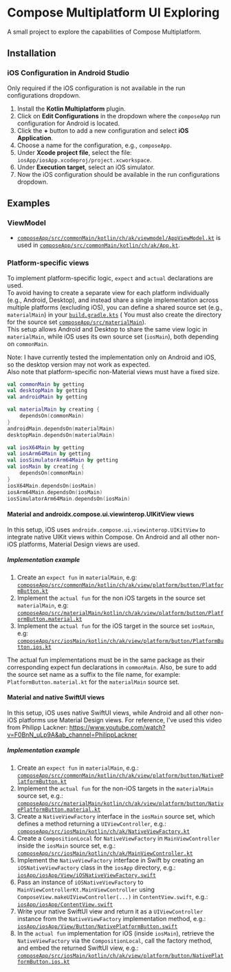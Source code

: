 # Compose Multiplatform UI Exploring

A small project to explore the capabilities of Compose Multiplatform.

## Installation

### iOS Configuration in Android Studio

Only required if the iOS configuration is not available in the run configurations dropdown.

1. Install the **Kotlin Multiplatform** plugin.
2. Click on **Edit Configurations** in the dropdown where the `composeApp` run configuration for
   Android is located.
3. Click the **+** button to add a new configuration and select **iOS Application**.
4. Choose a name for the configuration, e.g., `composeApp`.
5. Under **Xcode project file**, select the file:  
   `iosApp/iosApp.xcodeproj/project.xcworkspace`.
6. Under **Execution target**, select an iOS simulator.
7. Now the iOS configuration should be available in the run configurations dropdown.

## Examples

### ViewModel

- [
  `composeApp/src/commonMain/kotlin/ch/ak/viewmodel/AppViewModel.kt`](https://github.com/Buttergipfeli/Compose_Multiplatform_UI_Exploring/blob/main/composeApp/src/commonMain/kotlin/ch/ak/viewmodel/AppViewModel.kt)
  is used in [
  `composeApp/src/commonMain/kotlin/ch/ak/App.kt`](https://github.com/Buttergipfeli/Compose_Multiplatform_UI_Exploring/blob/main/composeApp/src/commonMain/kotlin/ch/ak/App.kt).

### Platform-specific views

To implement platform-specific logic, `expect` and `actual` declarations are used.  
To avoid having to create a separate view for each platform individually (e.g., Android, Desktop),
and instead share a single implementation across multiple platforms (excluding iOS), you can define
a shared source set (e.g., `materialMain`) in your [
`build.gradle.kts`](https://github.com/Buttergipfeli/Compose_Multiplatform_UI_Exploring/blob/main/composeApp/build.gradle.kts) (
You must also create the directory for the source set [
`composeApp/src/materialMain`](https://github.com/Buttergipfeli/Compose_Multiplatform_UI_Exploring/tree/main/composeApp/src/materialMain)).  
This setup allows Android and Desktop to share the same view logic in `materialMain`, while iOS uses
its own source set (`iosMain`), both depending on `commonMain`.

Note: I have currently tested the implementation only on Android and iOS, so the desktop version may
not work as expected.  
Also note that platform-specific non-Material views must have a fixed size.

```kotlin
val commonMain by getting
val desktopMain by getting
val androidMain by getting

val materialMain by creating {
    dependsOn(commonMain)
}
androidMain.dependsOn(materialMain)
desktopMain.dependsOn(materialMain)

val iosX64Main by getting
val iosArm64Main by getting
val iosSimulatorArm64Main by getting
val iosMain by creating {
    dependsOn(commonMain)
}
iosX64Main.dependsOn(iosMain)
iosArm64Main.dependsOn(iosMain)
iosSimulatorArm64Main.dependsOn(iosMain)
```

#### Material and androidx.compose.ui.viewinterop.UIKitView views

In this setup, iOS uses `androidx.compose.ui.viewinterop.UIKitView` to integrate native UIKit views
within Compose.
On Android and all other non-iOS platforms, Material Design views are used.

##### Implementation example

1. Create an `expect fun` in `materialMain`, e.g: [
   `composeApp/src/commonMain/kotlin/ch/ak/view/platform/button/PlatformButton.kt`](https://github.com/Buttergipfeli/Compose_Multiplatform_UI_Exploring/blob/main/composeApp/src/commonMain/kotlin/ch/ak/view/platform/button/PlatformButton.kt)
2. Implement the `actual fun` for the non iOS targets in the source set `materialMain`, e.g: [
   `composeApp/src/materialMain/kotlin/ch/ak/view/platform/button/PlatformButton.material.kt`](https://github.com/Buttergipfeli/Compose_Multiplatform_UI_Exploring/blob/main/composeApp/src/materialMain/kotlin/ch/ak/view/platform/button/PlatformButton.material.kt)
3. Implement the `actual fun` for the iOS target in the source set `iosMain`, e.g: [
   `composeApp/src/iosMain/kotlin/ch/ak/view/platform/button/PlatformButton.ios.kt`](https://github.com/Buttergipfeli/Compose_Multiplatform_UI_Exploring/blob/main/composeApp/src/iosMain/kotlin/ch/ak/view/platform/button/PlatformButton.ios.kt)

The actual fun implementations must be in the same package as their corresponding expect fun
declarations in `commonMain`.
Also, be sure to add the source set name as a suffix to the file name, for example:
`PlatformButton.material.kt` for the `materialMain` source set.

#### Material and native SwiftUI views

In this setup, iOS uses native SwiftUI views, while Android and all other non-iOS platforms use
Material Design views.
For reference, I've used this video from Philipp
Lackner: https://www.youtube.com/watch?v=F0BnN_uLp9A&ab_channel=PhilippLackner

##### Implementation example

1. Create an `expect fun` in `materialMain`, e.g.:  
   [
   `composeApp/src/commonMain/kotlin/ch/ak/view/platform/button/NativePlatformButton.kt`](https://github.com/Buttergipfeli/Compose_Multiplatform_UI_Exploring/blob/main/composeApp/src/commonMain/kotlin/ch/ak/view/platform/button/NativePlatformButton.kt)
2. Implement the `actual fun` for the non-iOS targets in the `materialMain` source set, e.g.:  
   [
   `composeApp/src/materialMain/kotlin/ch/ak/view/platform/button/NativePlatformButton.material.kt`](https://github.com/Buttergipfeli/Compose_Multiplatform_UI_Exploring/blob/main/composeApp/src/materialMain/kotlin/ch/ak/view/platform/button/NativePlatformButton.material.kt)
3. Create a `NativeViewFactory` interface in the `iosMain` source set, which defines a method
   returning a `UIViewController`, e.g.:  
   [
   `composeApp/src/iosMain/kotlin/ch/ak/NativeViewFactory.kt`](https://github.com/Buttergipfeli/Compose_Multiplatform_UI_Exploring/blob/main/composeApp/src/iosMain/kotlin/ch/ak/NativeViewFactory.kt)
4. Create a `CompositionLocal` for `NativeViewFactory` in `MainViewController` inside the `iosMain`
   source set, e.g.:  
   [
   `composeApp/src/iosMain/kotlin/ch/ak/MainViewController.kt`](https://github.com/Buttergipfeli/Compose_Multiplatform_UI_Exploring/blob/main/composeApp/src/iosMain/kotlin/ch/ak/MainViewController.kt)
5. Implement the `NativeViewFactory` interface in Swift by creating an `iOSNativeViewFactory` class
   in the `iosApp` directory, e.g.:  
   [
   `iosApp/iosApp/View/iOSNativeViewFactory.swift`](https://github.com/Buttergipfeli/Compose_Multiplatform_UI_Exploring/blob/main/iosApp/iosApp/View/iOSNativeViewFactory.swift)
6. Pass an instance of `iOSNativeViewFactory` to `MainViewControllerKt.MainViewController` using
   `ComposeView.makeUIViewController(...)` in `ContentView.swift`, e.g.:  
   [
   `iosApp/iosApp/ContentView.swift`](https://github.com/Buttergipfeli/Compose_Multiplatform_UI_Exploring/blob/main/iosApp/iosApp/ContentView.swift)
7. Write your native SwiftUI view and return it as a `UIViewController` instance from the
   `NativeViewFactory` implementation method, e.g.:  
   [
   `iosApp/iosApp/View/Button/NativePlatformButton.swift`](https://github.com/Buttergipfeli/Compose_Multiplatform_UI_Exploring/blob/main/iosApp/iosApp/View/Button/NativePlatformButton.swift)
8. In the `actual fun` implementation for iOS (inside `iosMain`), retrieve the `NativeViewFactory`
   via the `CompositionLocal`, call the factory method, and embed the returned SwiftUI view, e.g.:  
   [
   `composeApp/src/iosMain/kotlin/ch/ak/view/platform/button/NativePlatformButton.ios.kt`](https://github.com/Buttergipfeli/Compose_Multiplatform_UI_Exploring/blob/main/composeApp/src/iosMain/kotlin/ch/ak/view/platform/button/NativePlatformButton.ios.kt)
